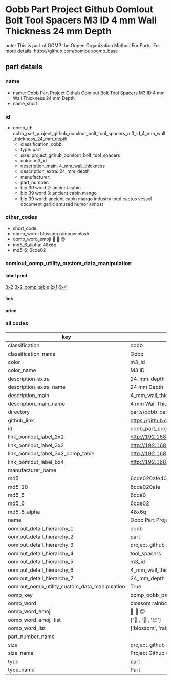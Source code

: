 # Oobb Part Project Github Oomlout Bolt Tool Spacers M3 ID 4 mm Wall Thickness 24 mm Depth  

note: This is part of OOMP the Oopen Organization Method For Parts. For more details: https://github.com/oomlout/oomp_base

##  part details
  







### name
* name: Oobb Part Project Github Oomlout Bolt Tool Spacers M3 ID 4 mm Wall Thickness 24 mm Depth
* name_short: 
### id
* oomp_id: oobb_part_project_github_oomlout_bolt_tool_spacers_m3_id_4_mm_wall_thickness_24_mm_depth
  * classification: oobb
  * type: part
  * size: project_github_oomlout_bolt_tool_spacers
  * color: m3_id
  * description_main: 4_mm_wall_thickness
  * description_extra: 24_mm_depth
  * manufacturer: 
  * part_number: 
  * bip 39 word 2: ancient cabin
  * bip 39 word 3: ancient cabin mango
  * bip 39 word: ancient cabin mango industry loud cactus vessel document garlic amused humor almost

### other_codes
* short_code: 
* oomp_word: blossom rainbow blush
* oomp_word_emoji :blossom: :rainbow: :blush:
* md5_6_alpha: 48x6q
* md5_6: 6cde02






### oomlout_oomp_utility_custom_data_manipulation
#### label print
[3x2](http://192.168.1.245:1112/?label=oomp%2048x6q)
[3x2_oomp_table](http://192.168.1.108:1112/?label=oomp%2048x6q)
[2x1](http://192.168.1.242:1112/?label=oomp%2048x6q)
[6x4](http://192.168.1.55:1112/?label=oomp%2048x6q)    

#### link

                              

#### price







### all codes 
| key | value |  
| --- | --- |  
| classification | oobb |  
| classification_name | Oobb |  
| color | m3_id |  
| color_name | M3 ID |  
| description_extra | 24_mm_depth |  
| description_extra_name | 24 mm Depth |  
| description_main | 4_mm_wall_thickness |  
| description_main_name | 4 mm Wall Thickness |  
| directory | parts/oobb_part_project_github_oomlout_bolt_tool_spacers_m3_id_4_mm_wall_thickness_24_mm_depth |  
| github_link | https://github.com/oomlout/oomlout_oomp_part_src/tree/main/parts/oobb_part_project_github_oomlout_bolt_tool_spacers_m3_id_4_mm_wall_thickness_24_mm_depth |  
| id | oobb_part_project_github_oomlout_bolt_tool_spacers_m3_id_4_mm_wall_thickness_24_mm_depth |  
| link_oomlout_label_2x1 | http://192.168.1.242:1112/?label=oomp%2048x6q |  
| link_oomlout_label_3x2 | http://192.168.1.245:1112/?label=oomp%2048x6q |  
| link_oomlout_label_3x2_oomp_table | http://192.168.1.108:1112/?label=oomp%2048x6q |  
| link_oomlout_label_6x4 | http://192.168.1.55:1112/?label=oomp%2048x6q |  
| manufacturer_name |  |  
| md5 | 6cde020afe407e60804217330e47f044 |  
| md5_10 | 6cde020afe |  
| md5_5 | 6cde0 |  
| md5_6 | 6cde02 |  
| md5_6_alpha | 48x6q |  
| name | Oobb Part Project Github Oomlout Bolt Tool Spacers M3 ID 4 mm Wall Thickness 24 mm Depth |  
| oomlout_detail_hierarchy_1 | oobb |  
| oomlout_detail_hierarchy_2 | part |  
| oomlout_detail_hierarchy_3 | project_github_bolt |  
| oomlout_detail_hierarchy_4 | tool_spacers |  
| oomlout_detail_hierarchy_5 | m3_id |  
| oomlout_detail_hierarchy_6 | 4_mm_wall_thickness |  
| oomlout_detail_hierarchy_7 | 24_mm_depth |  
| oomlout_oomp_utility_custom_data_manipulation | True |  
| oomp_key | oomp_oobb_part_project_github_oomlout_bolt_tool_spacers_m3_id_4_mm_wall_thickness_24_mm_depth |  
| oomp_word | blossom rainbow blush |  
| oomp_word_emoji | :blossom: :rainbow: :blush: |  
| oomp_word_emoji_list | [':blossom:', ':rainbow:', ':blush:'] |  
| oomp_word_list | ['blossom', 'rainbow', 'blush'] |  
| part_number_name |  |  
| size | project_github_oomlout_bolt_tool_spacers |  
| size_name | Project Github Oomlout Bolt Tool Spacers |  
| type | part |  
| type_name | Part |  
